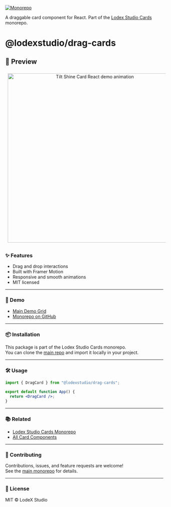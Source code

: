 
[![Monorepo](https://img.shields.io/badge/Monorepo-LodexStudioCards-blue)](https://github.com/lodsa-ntos/lodexstudio-cards)

A draggable card component for React.
Part of the [Lodex Studio Cards](https://github.com/lodsa-ntos/lodexstudio-cards) monorepo.

# @lodexstudio/drag-cards

## 🎥 Preview

<p align="center">
  <img src="./preview.gif" alt="Tilt Shine Card React demo animation" width="540" style="margin:8px;" />
</p>

### ✨ Features

- Drag and drop interactions
- Built with Framer Motion
- Responsive and smooth animations
- MIT licensed

---

### 🚀 Demo

- [Main Demo Grid](https://lodexstudio-cards.vercel.app/)  
- [Monorepo on GitHub](https://github.com/lodsa-ntos/lodexstudio-cards)

---

### 📦 Installation

This package is part of the Lodex Studio Cards monorepo.  
You can clone the [main repo](https://github.com/lodsa-ntos/lodexstudio-cards) and import it locally in your project.

---

### 🛠 Usage

```jsx
import { DragCard } from "@lodexstudio/drag-cards";

export default function App() {
  return <DragCard />;
}
```

---

### 📚 Related

- [Lodex Studio Cards Monorepo](https://github.com/lodsa-ntos/lodexstudio-cards)
- [All Card Components](https://lodexstudio-cards.vercel.app/)

---

### 🤝 Contributing

Contributions, issues, and feature requests are welcome!  
See the [main monorepo](https://github.com/lodsa-ntos/lodexstudio-cards) for details.

---

### 📜 License

MIT © LodeX Studio
